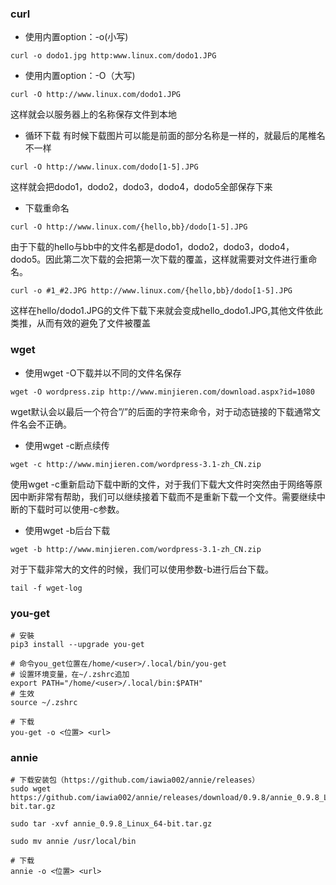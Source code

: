 ### curl

- 使用内置option：-o(小写)

```
curl -o dodo1.jpg http:www.linux.com/dodo1.JPG
```

- 使用内置option：-O（大写)

```
curl -O http://www.linux.com/dodo1.JPG
```

这样就会以服务器上的名称保存文件到本地

- 循环下载
  有时候下载图片可以能是前面的部分名称是一样的，就最后的尾椎名不一样

```
curl -O http://www.linux.com/dodo[1-5].JPG
```

这样就会把dodo1，dodo2，dodo3，dodo4，dodo5全部保存下来

- 下载重命名

```
curl -O http://www.linux.com/{hello,bb}/dodo[1-5].JPG
```

由于下载的hello与bb中的文件名都是dodo1，dodo2，dodo3，dodo4，dodo5。因此第二次下载的会把第一次下载的覆盖，这样就需要对文件进行重命名。

```
curl -o #1_#2.JPG http://www.linux.com/{hello,bb}/dodo[1-5].JPG
```

这样在hello/dodo1.JPG的文件下载下来就会变成hello_dodo1.JPG,其他文件依此类推，从而有效的避免了文件被覆盖

### wget

- 使用wget -O下载并以不同的文件名保存
```
wget -O wordpress.zip http://www.minjieren.com/download.aspx?id=1080
```

wget默认会以最后一个符合”/”的后面的字符来命令，对于动态链接的下载通常文件名会不正确。

- 使用wget -c断点续传

```
wget -c http://www.minjieren.com/wordpress-3.1-zh_CN.zip
```
使用wget -c重新启动下载中断的文件，对于我们下载大文件时突然由于网络等原因中断非常有帮助，我们可以继续接着下载而不是重新下载一个文件。需要继续中断的下载时可以使用-c参数。

- 使用wget -b后台下载
```
wget -b http://www.minjieren.com/wordpress-3.1-zh_CN.zip
```
对于下载非常大的文件的时候，我们可以使用参数-b进行后台下载。
```
tail -f wget-log
```

### you-get
```
# 安裝
pip3 install --upgrade you-get

# 命令you_get位置在/home/<user>/.local/bin/you-get
# 设置环境变量，在~/.zshrc追加
export PATH="/home/<user>/.local/bin:$PATH"
# 生效
source ~/.zshrc

# 下载
you-get -o <位置> <url>
```

### annie

```
# 下载安装包（https://github.com/iawia002/annie/releases）
sudo wget https://github.com/iawia002/annie/releases/download/0.9.8/annie_0.9.8_Linux_64-bit.tar.gz

sudo tar -xvf annie_0.9.8_Linux_64-bit.tar.gz

sudo mv annie /usr/local/bin

# 下载
annie -o <位置> <url>
```



